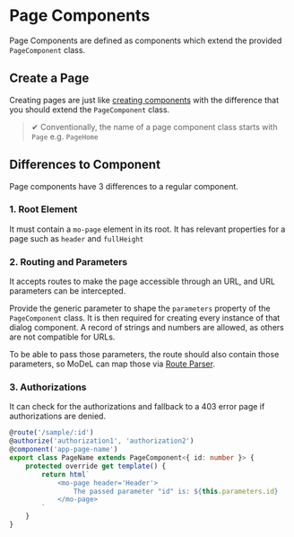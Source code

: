 # Page Components

Page Components are defined as components which extend the provided `PageComponent` class.

## Create a Page
Creating pages are just like [creating components](./component-creation.md) with the difference that you should extend the `PageComponent` class.

> ✔ Conventionally, the name of a page component class starts with `Page` e.g. `PageHome`

## Differences to Component
Page components have 3 differences to a regular component.

### 1. Root Element
It must contain a `mo-page` element in its root. It has relevant properties for a page such as `header` and `fullHeight`

### 2. Routing and Parameters
It accepts routes to make the page accessible through an URL, and URL parameters can be intercepted.

Provide the generic parameter to shape the `parameters` property of the `PageComponent` class. It is then required for creating every instance of that dialog component. A record of strings and numbers are allowed, as others are not compatible for URLs.

To be able to pass those parameters, the route should also contain those parameters, so MoDeL can map those via [Route Parser](https://github.com/rcs/route-parser).

### 3. Authorizations
It can check for the authorizations and fallback to a 403 error page if authorizations are denied.

```ts
@route('/sample/:id')
@authorize('authorization1', 'authorization2')
@component('app-page-name')
export class PageName extends PageComponent<{ id: number }> {
	protected override get template() {
		return html`
			<mo-page header='Header'>
				The passed parameter "id" is: ${this.parameters.id}
			</mo-page>
		`
	}
}
```